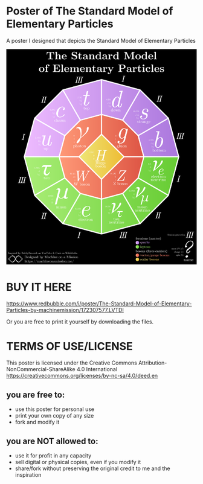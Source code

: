 # Poster of The Standard Model of Elementary Particles
A poster I designed that depicts the Standard Model of Elementary Particles

![poster](<Artboard 1.svg>)

# BUY IT HERE
https://www.redbubble.com/i/poster/The-Standard-Model-of-Elementary-Particles-by-machinemission/172307577.LVTDI

Or you are free to print it yourself by downloading the files.

# TERMS OF USE/LICENSE
This poster is licensed under the Creative Commons Attribution-NonCommercial-ShareAlike 4.0 International
https://creativecommons.org/licenses/by-nc-sa/4.0/deed.en

## you are free to:
- use this poster for personal use
- print your own copy of any size
- fork and modify it

## you are NOT allowed to:
- use it for profit in any capacity
- sell digital or physical copies, even if you modify it
- share/fork without preserving the original credit to me and the inspiration
